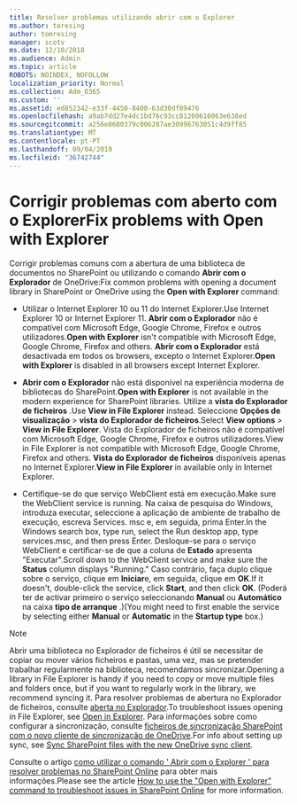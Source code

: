 ```yaml
---
title: Resolver problemas utilizando abrir com o Explorer
ms.author: toresing
author: tomresing
manager: scotv
ms.date: 12/10/2018
ms.audience: Admin
ms.topic: article
ROBOTS: NOINDEX, NOFOLLOW
localization_priority: Normal
ms.collection: Adm_O365
ms.custom: ''
ms.assetid: ed852342-e33f-4450-8400-63d30df09476
ms.openlocfilehash: a9ab7dd27e4dc1bd76c93cc81260616063e638ed
ms.sourcegitcommit: a256e8680379c006287ae30996763051c4d9ff85
ms.translationtype: MT
ms.contentlocale: pt-PT
ms.lasthandoff: 09/04/2019
ms.locfileid: "36742744"
---
```

# <a name="fix-problems-with-open-with-explorer"></a><span data-ttu-id="8702f-102">Corrigir problemas com aberto com o Explorer</span><span class="sxs-lookup"><span data-stu-id="8702f-102">Fix problems with Open with Explorer</span></span>

<span data-ttu-id="8702f-103">Corrigir problemas comuns com a abertura de uma biblioteca de documentos no SharePoint ou utilizando o comando **Abrir com o Explorador** de OneDrive:</span><span class="sxs-lookup"><span data-stu-id="8702f-103">Fix common problems with opening a document library in SharePoint or OneDrive using the **Open with Explorer** command:</span></span> 
  
- <span data-ttu-id="8702f-104">Utilizar o Internet Explorer 10 ou 11 do Internet Explorer.</span><span class="sxs-lookup"><span data-stu-id="8702f-104">Use Internet Explorer 10 or Internet Explorer 11.</span></span> <span data-ttu-id="8702f-105">**Abrir com o Explorador** não é compatível com Microsoft Edge, Google Chrome, Firefox e outros utilizadores.</span><span class="sxs-lookup"><span data-stu-id="8702f-105">**Open with Explorer** isn't compatible with Microsoft Edge, Google Chrome, Firefox and others.</span></span> <span data-ttu-id="8702f-106">**Abrir com o Explorador** está desactivada em todos os browsers, excepto o Internet Explorer.</span><span class="sxs-lookup"><span data-stu-id="8702f-106">**Open with Explorer** is disabled in all browsers except Internet Explorer.</span></span> 
    
- <span data-ttu-id="8702f-107">**Abrir com o Explorador** não está disponível na experiência moderna de bibliotecas do SharePoint.</span><span class="sxs-lookup"><span data-stu-id="8702f-107">**Open with Explorer** is not available in the modern experience for SharePoint libraries.</span></span> <span data-ttu-id="8702f-108">Utilize a **vista do Explorador de ficheiros** .</span><span class="sxs-lookup"><span data-stu-id="8702f-108">Use **View in File Explorer** instead.</span></span> <span data-ttu-id="8702f-109">Seleccione **Opções de visualização** \> **vista do Explorador de ficheiros**.</span><span class="sxs-lookup"><span data-stu-id="8702f-109">Select **View options** \> **View in File Explorer**.</span></span> <span data-ttu-id="8702f-110">Vista do Explorador de ficheiros não é compatível com Microsoft Edge, Google Chrome, Firefox e outros utilizadores.</span><span class="sxs-lookup"><span data-stu-id="8702f-110">View in File Explorer is not compatible with Microsoft Edge, Google Chrome, Firefox and others.</span></span> <span data-ttu-id="8702f-111">**Vista do Explorador de ficheiros** disponíveis apenas no Internet Explorer.</span><span class="sxs-lookup"><span data-stu-id="8702f-111">**View in File Explorer** in available only in Internet Explorer.</span></span> 
    
- <span data-ttu-id="8702f-112">Certifique-se do que serviço WebClient está em execução.</span><span class="sxs-lookup"><span data-stu-id="8702f-112">Make sure the WebClient service is running.</span></span> <span data-ttu-id="8702f-113">Na caixa de pesquisa do Windows, introduza executar, seleccione a aplicação de ambiente de trabalho de execução, escreva Services. msc e, em seguida, prima Enter.</span><span class="sxs-lookup"><span data-stu-id="8702f-113">In the Windows search box, type run, select the Run desktop app, type services.msc, and then press Enter.</span></span> <span data-ttu-id="8702f-114">Desloque-se para o serviço WebClient e certificar-se de que a coluna de **Estado** apresenta "Executar".</span><span class="sxs-lookup"><span data-stu-id="8702f-114">Scroll down to the WebClient service and make sure the **Status** column displays "Running."</span></span> <span data-ttu-id="8702f-115">Caso contrário, faça duplo clique sobre o serviço, clique em **Iniciar**e, em seguida, clique em **OK**.</span><span class="sxs-lookup"><span data-stu-id="8702f-115">If it doesn't, double-click the service, click **Start**, and then click **OK**.</span></span> <span data-ttu-id="8702f-116">(Poderá ter de activar primeiro o serviço seleccionando **Manual** ou **Automático** na caixa **tipo de arranque** .)</span><span class="sxs-lookup"><span data-stu-id="8702f-116">(You might need to first enable the service by selecting either **Manual** or **Automatic** in the **Startup type** box.)</span></span> 
    
> [!NOTE]
> <span data-ttu-id="8702f-117">Abrir uma biblioteca no Explorador de ficheiros é útil se necessitar de copiar ou mover vários ficheiros e pastas, uma vez, mas se pretender trabalhar regularmente na biblioteca, recomendamos sincronizar.</span><span class="sxs-lookup"><span data-stu-id="8702f-117">Opening a library in File Explorer is handy if you need to copy or move multiple files and folders once, but if you want to regularly work in the library, we recommend syncing it.</span></span> <span data-ttu-id="8702f-118">Para resolver problemas de abertura no Explorador de ficheiros, consulte [aberta no Explorador](https://go.microsoft.com/fwlink/?linkid=871665).</span><span class="sxs-lookup"><span data-stu-id="8702f-118">To troubleshoot issues opening in File Explorer, see [Open in Explorer](https://go.microsoft.com/fwlink/?linkid=871665).</span></span> <span data-ttu-id="8702f-119">Para informações sobre como configurar a sincronização, consulte [ficheiros de sincronização SharePoint com o novo cliente de sincronização de OneDrive](https://go.microsoft.com/fwlink/?linkid=871666).</span><span class="sxs-lookup"><span data-stu-id="8702f-119">For info about setting up sync, see [Sync SharePoint files with the new OneDrive sync client](https://go.microsoft.com/fwlink/?linkid=871666).</span></span>
  
<span data-ttu-id="8702f-120">Consulte o artigo [como utilizar o comando ' Abrir com o Explorer ' para resolver problemas no SharePoint Online](https://docs.microsoft.com/sharepoint/support/lists-and-libraries/troubleshoot-issues-using-open-with-explorer) para obter mais informações.</span><span class="sxs-lookup"><span data-stu-id="8702f-120">Please see the article [How to use the "Open with Explorer" command to troubleshoot issues in SharePoint Online](https://docs.microsoft.com/sharepoint/support/lists-and-libraries/troubleshoot-issues-using-open-with-explorer) for more information.</span></span> 
  

